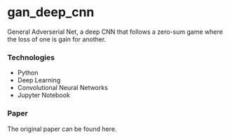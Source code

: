 # gan_deep_cnn

General Adverserial Net, a deep CNN that follows a zero-sum game where the loss of one is gain for another.

### Technologies
* Python
* Deep Learning
* Convolutional Neural Networks
* Jupyter Notebook

### Paper
The original paper can be found here.
